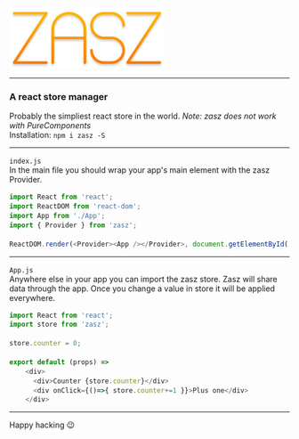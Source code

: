 ![Search](./zasz.jpg)
***
### A react store manager
Probably the simpliest react store in the world. *Note: zasz does not work with PureComponents*<br/>
Installation: `npm i zasz -S`
***

`index.js`<br/>
In the main file you should wrap your app's main element with the zasz Provider.
```javascript
import React from 'react';
import ReactDOM from 'react-dom';
import App from './App';
import { Provider } from 'zasz';

ReactDOM.render(<Provider><App /></Provider>, document.getElementById('root'));
```

***
`App.js`<br/>
Anywhere else in your app you can import the zasz store. Zasz will share data through the app. Once you change a value in store it will be applied everywhere.
```javascript
import React from 'react';
import store from 'zasz';

store.counter = 0;

export default (props) =>
    <div>
      <div>Counter {store.counter}</div>
      <div onClick={()=>{ store.counter+=1 }}>Plus one</div>
    </div>
```

***

Happy hacking 😉
